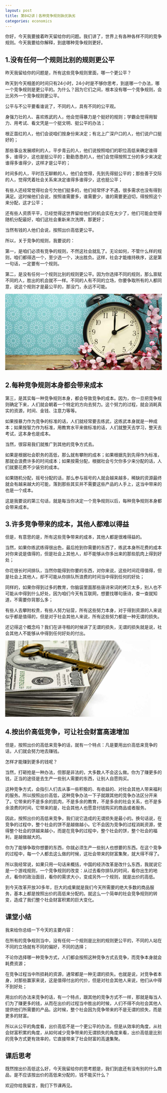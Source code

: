 ```yaml
---
layout: post
title: 第042讲丨各种竞争规则孰优孰劣
categories: economics
---
```


你好，今天我要接着昨天留给你的问题。我们讲了，世界上有各种各样不同的竞争规则。今天我要给你解释，到底哪种竞争规则更好。

## 1.没有任何一个规则比别的规则更公平

昨天我留给你的问题是，所有这些竞争规则里面，哪一个更公平？

昨天到今天相差的时间只有24小时，24小时是不够你思考，到底哪一个办法，哪一个竞争规则是更公平的。为什么？因为它们之间，根本没有哪一个竞争规则，会比另外一个竞争规则更公平。

公平与不公平要看谁说了，不同的人，具有不同的公平观。

身强力壮的人、喜欢练武的人，他会觉得暴力是个挺好的规则；学霸会觉得用智力、用考试、看文凭是一个挺文明、挺公平的办法；

根正苗红的人，他们会说咱们按身份来决定；有北上广深户口的人，他们说户口挺好的；

那些事业发展顺利的人，平步青云的人，他们说按照咱们的职位高低来确定谁得多，谁得少，这也是挺公平的；勤勤恳恳的人，他们会觉得按照工分的多少来决定谁得多谁得少，这样才是公平的；

时间多的人，平时百无聊赖的人，他们会觉得，先到先得挺公平的；那些善于交际的人，觉得凭着社会关系来决定谁得多谁得少，这也挺公平；

有些人还经常觉得社会亏欠他们挺多的，他们经常怀才不遇，很多需求也没有得到满足。这时候他们会说，按照谁需要多，谁需要少，谁的需要更迫切，得按照这个来分配，这才公平；

还有些人资质平平，已经觉得这世界留给他们的机会实在太少了，他们可能会觉得随机分配最好，咱们这社会重新来次洗牌，那更好；

当然有钱的人他们会说，按照出价高低更公平。

所以，关于竞争的规则，我要说的：

第一，是咱们必须有竞争的规则，不然这社会就乱了。无论如何，不管什么样的规则，咱们都得选一个，至少选一个，决出胜负。这样，社会才能维持秩序，这是第一句话，一定要有一个规则。

第二，是没有任何一个规则比别的规则更公平。因为你选择不同的规则，那么禀赋不同的人，胜出的机会就不一样。不同的人有不同的立场，你要争取所有的人都同意，说这个规则才是最公平的，那没门，永远不可能。

![](/assets/economics/images/2017/05/02/a.png)

## 2.每种竞争规则本身都会带来成本

第三，是其实每一种竞争规则本身，都会导致竞争的成本。因为，你一旦把竞争规则确定下来，人们就会朝着一个特定的方向去努力。这个努力的过程，就会消耗真实的资源，时间、金钱、注意力等等。

如果按暴力作为竞争的标准的话，人们就经常要去练武，这练武本身就是一种成本；如果按智力作为标准，用教育水平来做标准的话，人们就整天去学习，整天去考试，这本身也是成本。

当然，很容易我们就推广到其他的竞争方式去。

如果是根据社会职务的高低，那么就有攀附的成本；如果根据先到先得作为标准，那就会浪费许多的时间成本；如果按需分配，根据社会亏欠你多少来分配的话，人们就要花费不少装穷的成本。

如果随机分配，摇号分配的话，那么参与摇号的人就会越来越多，稀缺的资源最终就会有越来越大的可能，落到那些其实并不需要这些产品的人手上，这当中带来的也是一个成本。

这是我要说的第三句话，就是每当你决定一个竞争规则以后，每种竞争规则本身都会带来成本。

## 3.许多竞争带来的成本，其他人都难以得益

但是，有意思的是，所有这些竞争带来的成本，其他人都是很难得益的。

当然，如果你练武练得很出色，最后抢到你需要的东西了，练武本身所花费的成本对你来说是值得的，但是社会上其他人，却不能够从你多出来的那些肌肉上得到好处；

你花很长时间排队，当然你能得到你要的东西，对你来说，这些时间花得值得，但是社会上其他人，却不可能从你排队所浪费的时间当中得到任何的好处；

同样的，如果你得到过多的教育，你脑袋里面那些唐诗宋词的拷贝太多，别人也不可能从中得到什么好处，因为咱们今天有互联网，想要找哪句唐诗，查一查就知道，不需要你背那么多；

有些人去攀附权贵，有些人努力钻营，所有这些努力本身，对于得到资源的人来说似乎都是值得的，但是对于社会其他人来说，所有这些努力都是一种无谓的损失。

还记得这个概念吗？我们在讲寻租的时候讲了无谓的损失，无谓的损失就是说，社会其他人不能够从中得到任何好处的付出。

![](/assets/economics/images/2017/05/02/b.png)

## 4.按出价高低竞争，可让社会财富高速增加

但是，按照出价的高低来竞争的话，就有一个特点：凡是要用出价高低来竞争的话，人们就会努力地去赚钱。

怎样才能赚到更多的钱呢？

当然，打砸抢是一种办法，但那是非法的，大多数人不会这么做。你为了赚更多的钱，正当的途径是去生产一些别人需要的东西，让别人自愿购买。

这种竞争方式，会指引人们去从事一些积极的、有收益的、对社会其他人带来福利的服务。所以按照出价高低，这种竞争办法一下子就跟其他的竞争办法区分开来了。它带来的不是多余的肌肉，不是多余的教育，不是多余的社会关系，也不是多余浪费的时间，它带来的是，社会其他人也愿意付钱购买的商品或者服务。

因此，按照出价的高低来竞争，我们说它造成的无谓损失是最小的。换句话说，在竞争的过程中，整个社会的饼不是越做越小。它不会因为竞争的过程消耗资源，使得整个社会的饼越来越小，而是在竞争的过程中，整个社会的饼，整个社会的福利，是越做越大的。

你为了能够争取你想要的东西，你就必须生产一些别人也想要的东西。在这个竞争的过程中，每一个人都去这么做的时候，这社会带来的财富集聚，就大得不得了。

所以我经常说，如果只用一句话来概括，中国的经济改革是改什么东西，我就说它是一个游戏规则，一个竞争规则的改变：从过去看你排队的时间，看你出生的地点，看你的政治面目，看你的需求大小，变成另外一个规则，就是出价的高低。

到今天改革开放30多年，巨大的成果就是我们今天所需要的绝大多数的商品服务，基本上都是按照出价的高低来分配的。就这么一个简单的社会竞争规则的转变，造成了我们整个社会财富积累的巨大变化。

## 课堂小结

我来给你总结一下今天的主要内容：

在所有的竞争规则当中，没有任何一个规则是比别的规则更公平的，不同的人站在不同的立场就有不同的偏好，不同的选择；

不论你选择哪一种竞争方式，人们都会按照这种竞争方式去竞争，而竞争本身就会耗费资源；

在竞争过程当中所损耗的资源，通常都是一种无谓的损失。也就是说，对竞争者本身，对那些赢家来说，这是值得付出的代价，但是对社会其他人来说，他们从中得不到好处；

用出价的办法来竞争的话，有一个特点，跟其他的竞争方式不一样，那就是每当人们为了赚更多的钱，从而在出价的过程当中胜出的时候，人们不得不向社会其他人提供他们所需要的产品。这时候，整个社会因为竞争带来的不是无谓的损失，而是更多的财富。

所以从公平的角度看，出价高低不是一个更公平的办法。但是从效率的角度，从社会财富积累的角度，从如何减少竞争带来的无谓损失的角度来看，出价高低是比别的竞争方式更有效率的，它直接带来了社会财富的高速集聚。

## 课后思考

既然按出价高低这么好，今天我留给你的思考题是，我们到底还有没有别的什么商品，是不应该按出价的高低来分配的，钱不能买什么？

欢迎你给我留言，我们下节课再见。

